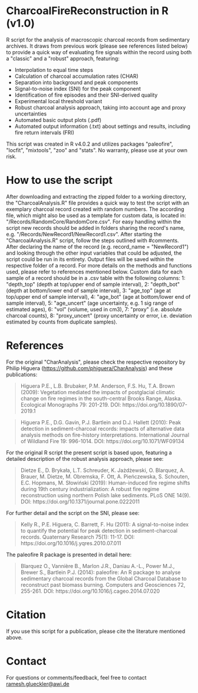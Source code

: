 # CharcoalFireReconstruction in R (v1.0)
R script for the analysis of macroscopic charcoal records from sedimentary archives. It draws from previous work (please see references listed below) to provide a quick way of evaluating fire signals within the record using both a "classic" and a "robust" approach, featuring:
- Interpolation to equal time steps
- Calculation of charcoal accumulation rates (CHAR)
- Separation into background and peak components
- Signal-to-noise index (SNI) for the peak component
- Identification of fire episodes and their SNI-derived quality
- Experimental local threshold variant
- Robust charcoal analysis approach, taking into account age and proxy uncertainties
- Automated basic output plots (.pdf)
- Automated output information (.txt) about settings and results, including fire return intervals (FRI)

This script was created in R v4.0.2 and utilizes packages "paleofire", "locfit", "mixtools", "zoo" and "stats". No warranty, please use at your own risk.

# How to use the script
After downloading and extracting the zipped folder to a working directory, the "CharcoalAnalysis.R" file provides a quick way to test the script with an exemplary charcoal record created with random numbers. The according file, which might also be used as a template for custom data, is located in: "/Records/RandomCore/RandomCore.csv". For easy handling within the script new records should be added in folders sharing the record's name, e.g. "/Records/NewRecord1/NewRecord1.csv". After starting the "CharcoalAnalysis.R" script, follow the steps outlined with #comments. After declaring the name of the record (e.g. record_name = "NewRecord1") and looking through the other input variables that could be adjusted, the script could be run in its entirety. Output files will be saved within the respective folder of a record. For more details on the methods and functions used, please refer to references mentioned below. 
Custom data for each sample of a record should be in a .csv table with the following columns: 1: "depth_top" (depth at top/upper end of sample interval), 2: "depth_bot" (depth at bottom/lower end of sample interval), 3: "age_top" (age at top/upper end of sample interval), 4: "age_bot" (age at bottom/lower end of sample interval), 5: "age_uncert" (age uncertainty, e.g. 1 sig range of estimated ages), 6: "vol" (volume, used in cm3), 7: "proxy" (i.e. absolute charcoal counts), 8: "proxy_uncert" (proxy uncertainty or error, i.e. deviation estimated by counts from duplicate samples).

# References
For the original "CharAnalysis", please check the respective repository by Philip Higuera (https://github.com/phiguera/CharAnalysis) and these publications:

<blockquote>Higuera P.E., L.B. Brubaker, P.M. Anderson, F.S. Hu, T.A. Brown (2009): Vegetation mediated the impacts of postglacial climatic change on fire regimes in the south-central Brooks Range, Alaska. Ecological Monographs 79: 201-219. DOI: https://doi.org/10.1890/07-2019.1</blockquote>

<blockquote>Higuera P.E., D.G. Gavin, P.J. Bartlein and D.J. Hallett (2010): Peak detection in sediment-charcoal records: impacts of alternative data analysis methods on fire-history interpretations. International Journal of Wildland Fire 19: 996-1014. DOI: https://doi.org/10.1071/WF09134</blockquote>

For the original R script the present script is based upon, featuring a detailed description of the robust analysis approach, please see:

<blockquote>Dietze E., D. Brykała, L.T. Schreuder, K. Jażdżewski, O. Blarquez, A. Brauer, M. Dietze, M. Obremska, F. Ott, A. Pieńczewska, S. Schouten, E.C. Hopmans, M. Słowiński (2019): Human-induced fire regime shifts during 19th century industrialization: A robust fire regime reconstruction using northern Polish lake sediments. PLoS ONE 14(9). DOI: https://doi.org/10.1371/journal.pone.0222011</blockquote>

For further detail and the script on the SNI, please see:

<blockquote>Kelly R., P.E. Higuera, C. Barrett, F. Hu (2011): A signal-to-noise index to quantify the potential for peak detection in sediment-charcoal records. Quaternary Research 75(1): 11-17. DOI: https://doi.org/10.1016/j.yqres.2010.07.011</blockquote>

The paleofire R package is presented in detail here:
<blockquote>Blarquez O., Vannière B., Marlon J.R., Daniau A.-L., Power M.J., Brewer S., Bartlein P.J. (2014): paleofire: An R package to analyse sedimentary charcoal records from the Global Charcoal Database to reconstruct past biomass burning. Computers and Geosciences 72, 255-261. DOI: https://doi.org/10.1016/j.cageo.2014.07.020</blockquote>

# Citation
If you use this script for a publication, please cite the literature mentioned above.

# Contact
For questions or comments/feedback, feel free to contact ramesh.glueckler@awi.de

